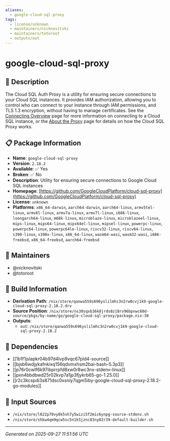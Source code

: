```yaml
---
aliases:
  - google-cloud-sql-proxy
tags:
  - license/unknown
  - maintainers/nicknovitski
  - maintainers/totoroot
  - outputs/out
---
```


# google-cloud-sql-proxy

## 📝 Description

The Cloud SQL Auth Proxy is a utility for ensuring secure connections to your Cloud SQL instances.
It provides IAM authorization, allowing you to control who can connect to your instance through IAM permissions,
and TLS 1.3 encryption, without having to manage certificates.
See the [Connecting Overview](https://cloud.google.com/sql/docs/mysql/connect-overview) page for more information
on connecting to a Cloud SQL instance, or the [About the Proxy](https://cloud.google.com/sql/docs/mysql/sql-proxy)
page for details on how the Cloud SQL Proxy works.


## 📋 Package Information

- **Name**: `google-cloud-sql-proxy`
- **Version**: `2.18.2`
- **Available**: ✅ Yes
- **Broken**: ✅ No
- **Description**: Utility for ensuring secure connections to Google Cloud SQL instances
- **Homepage**: [https://github.com/GoogleCloudPlatform/cloud-sql-proxy](https://github.com/GoogleCloudPlatform/cloud-sql-proxy)
- **License**: `unknown`
- **Platforms**: `x86_64-darwin`, `aarch64-darwin`, `aarch64-linux`, `armv5tel-linux`, `armv6l-linux`, `armv7a-linux`, `armv7l-linux`, `i686-linux`, `loongarch64-linux`, `m68k-linux`, `microblaze-linux`, `microblazeel-linux`, `mips-linux`, `mips64-linux`, `mips64el-linux`, `mipsel-linux`, `powerpc-linux`, `powerpc64-linux`, `powerpc64le-linux`, `riscv32-linux`, `riscv64-linux`, `s390-linux`, `s390x-linux`, `x86_64-linux`, `wasm64-wasi`, `wasm32-wasi`, `i686-freebsd`, `x86_64-freebsd`, `aarch64-freebsd`
## 👥 Maintainers

- @nicknovitski
- @totoroot


## 🔧 Build Information

- **Derivation Path**: `/nix/store/qanwa559s696yslilmhc3n2rw0cvj1k9-google-cloud-sql-proxy-2.18.2.drv`
- **Source Position**: `/nix/store/ns30sqxb36k8jrds8z18rv96bpnwc60d-source/pkgs/by-name/go/google-cloud-sql-proxy/package.nix:30`
- **Outputs**:
  - `out`:  `/nix/store/qanwa559s696yslilmhc3n2rw0cvj1k9-google-cloud-sql-proxy-2.18.2`

## 🔗 Dependencies

- [[1b1f1jslapkr04b97d4lvp9vqc67pld4-source]]
- [[bjsb6wdjykafnkixq156qdvmxhsm2bai-bash-5.3p3]]
- [[p76r0cwlf6k97ibprrpfd8xw0r8wc3nx-stdenv-linux]]
- [[pxn4bbdbwd25r02kvp7a1jp3fjykrb65-go-1.25.0]]
- [[r2c3kcspdi3s871dsc0xsniy7qgm5iby-google-cloud-sql-proxy-2.18.2-go-modules]]

## 📁 Input Sources

- `/nix/store/l622p70vy8k5sh7y5wizi5f2mic6ynpg-source-stdenv.sh`
- `/nix/store/shkw4qm9qcw5sc5n1k5jznc83ny02r39-default-builder.sh`

---
*Generated on 2025-09-27 11:51:56 UTC*
